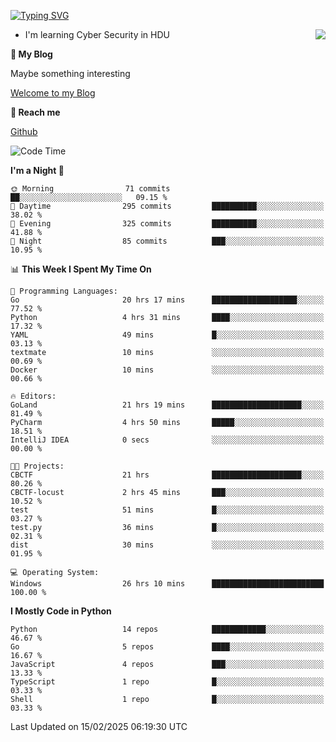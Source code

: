 [![Typing SVG](https://readme-typing-svg.herokuapp.com?font=Fira+Code&pause=1000&random=false&width=450&height=60&lines=Hello+%F0%9F%91%8B%F0%9F%8F%BB;I'm+JBNRZ)](https://git.io/typing-svg)

<a href="#">
  <img align="right" src="https://github-readme-stats.vercel.app/api?username=JBNRZ&show_icons=true&bg_color=15,f2f7fd,E0EAFC" />
</a>

- I'm learning Cyber Security in HDU

 **🌱 My Blog**

Maybe something interesting

[Welcome to my Blog](https://jbnrz.com.cn/)

 **💬 Reach me** 

[Github](https://github.com/JBNRZ)


<!--START_SECTION:waka-->
![Code Time](http://img.shields.io/badge/Code%20Time-978%20hrs%2035%20mins-blue)

**I'm a Night 🦉** 

```text
🌞 Morning                71 commits          ██░░░░░░░░░░░░░░░░░░░░░░░   09.15 % 
🌆 Daytime                295 commits         ██████████░░░░░░░░░░░░░░░   38.02 % 
🌃 Evening                325 commits         ██████████░░░░░░░░░░░░░░░   41.88 % 
🌙 Night                  85 commits          ███░░░░░░░░░░░░░░░░░░░░░░   10.95 % 
```


📊 **This Week I Spent My Time On** 

```text
💬 Programming Languages: 
Go                       20 hrs 17 mins      ███████████████████░░░░░░   77.52 % 
Python                   4 hrs 31 mins       ████░░░░░░░░░░░░░░░░░░░░░   17.32 % 
YAML                     49 mins             █░░░░░░░░░░░░░░░░░░░░░░░░   03.13 % 
textmate                 10 mins             ░░░░░░░░░░░░░░░░░░░░░░░░░   00.69 % 
Docker                   10 mins             ░░░░░░░░░░░░░░░░░░░░░░░░░   00.66 % 

🔥 Editors: 
GoLand                   21 hrs 19 mins      ████████████████████░░░░░   81.49 % 
PyCharm                  4 hrs 50 mins       █████░░░░░░░░░░░░░░░░░░░░   18.51 % 
IntelliJ IDEA            0 secs              ░░░░░░░░░░░░░░░░░░░░░░░░░   00.00 % 

🐱‍💻 Projects: 
CBCTF                    21 hrs              ████████████████████░░░░░   80.26 % 
CBCTF-locust             2 hrs 45 mins       ███░░░░░░░░░░░░░░░░░░░░░░   10.52 % 
test                     51 mins             █░░░░░░░░░░░░░░░░░░░░░░░░   03.27 % 
test.py                  36 mins             █░░░░░░░░░░░░░░░░░░░░░░░░   02.31 % 
dist                     30 mins             ░░░░░░░░░░░░░░░░░░░░░░░░░   01.95 % 

💻 Operating System: 
Windows                  26 hrs 10 mins      █████████████████████████   100.00 % 
```

**I Mostly Code in Python** 

```text
Python                   14 repos            ████████████░░░░░░░░░░░░░   46.67 % 
Go                       5 repos             ████░░░░░░░░░░░░░░░░░░░░░   16.67 % 
JavaScript               4 repos             ███░░░░░░░░░░░░░░░░░░░░░░   13.33 % 
TypeScript               1 repo              █░░░░░░░░░░░░░░░░░░░░░░░░   03.33 % 
Shell                    1 repo              █░░░░░░░░░░░░░░░░░░░░░░░░   03.33 % 
```




 Last Updated on 15/02/2025 06:19:30 UTC
<!--END_SECTION:waka-->
